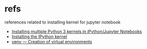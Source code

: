 # refs
references related to installing kernel for jupyter notebook

+ [Installing multiple Python 3 kernels in iPython/Jupyter Notebooks](https://stackoverflow.com/a/61985137/9475509)
+ [Installing the IPython kernel](https://ipython.readthedocs.io/en/stable/install/kernel_install.html)
+ [venv — Creation of virtual environments](https://docs.python.org/3/library/venv.html)